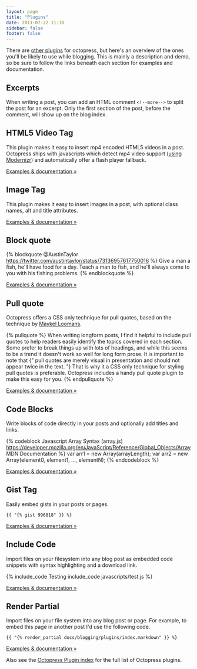 ```yaml
---
layout: page
title: "Plugins"
date: 2011-07-22 11:18
sidebar: false
footer: false
---
```


There are [other plugins](/docs/plugins) for octopress, but here's an overview of the ones you'll be likely to use while blogging.
This is mainly a description and demo, so be sure to follow the links beneath each section for examples and documentation.

## Excerpts
When writing a post, you can add an HTML comment `<!--more-->` to split the post for an excerpt. Only the first section of the post, before the comment,
will show up on the blog index.

## HTML5 Video Tag
This plugin makes it easy to insert mp4 encoded HTML5 videos in a post. Octopress ships with javascripts which
detect mp4 video support ([using Modernizr](http://modernizr.com)) and automatically offer a flash player fallback.

[Examples & documentation &raquo;](/docs/plugins/video-tag/)

## Image Tag
This plugin makes it easy to insert images in a post, with optional class names, alt and title attributes.

[Examples & documentation &raquo;](/docs/plugins/image-tag/)

## Block quote

{% blockquote @AustinTaylor https://twitter.com/austintaylor/status/73136957617750016 %}
Give a man a fish, he'll have food for a day. Teach a man to fish, and he'll always come to you with his fishing problems.
{% endblockquote %}

[Examples & documentation &raquo;](/docs/plugins/blockquote/)

## Pull quote
Octopress offers a CSS only technique for pull quotes, based on the technique by [Maykel Loomans](http://miekd.com/articles/pull-quotes-with-html5-and-css/).

{% pullquote %}
When writing longform posts, I find it helpful to include pull quotes to help readers easily identify the topics covered in each section. Some prefer to break things up with lots of headings, and while this seems to be a trend it doesn't work so well for long form prose.
It is important to note that {" pull quotes are merely visual in presentation and should not appear twice in the text. "} That is why it a CSS only technique for styling pull quotes is preferable. Octopress includes a handy pull quote plugin to make this easy for you.
{% endpullquote %}

[Examples & documentation &raquo;](/docs/plugins/pullquote/)

## Code Blocks
Write blocks of code directly in your posts and optionally add titles and links.

{% codeblock Javascript Array Syntax (array.js) https://developer.mozilla.org/en/JavaScript/Reference/Global_Objects/Array MDN Documentation %}
var arr1 = new Array(arrayLength);
var arr2 = new Array(element0, element1, ..., elementN);
{% endcodeblock %}

[Examples & documentation &raquo;](/docs/plugins/codeblock/)

## Gist Tag
Easily embed gists in your posts or pages.

    {{ "{% gist 996818" }} %}

[Examples & documentation &raquo;](/docs/plugins/gist-tag/)

## Include Code
Import files on your filesystem into any blog post as embedded code snippets with syntax highlighting and a download link.

{% include_code Testing include_code javascripts/test.js %}

[Examples & documentation &raquo;](/docs/plugins/include-code/)

## Render Partial
Import files on your file system into any blog post or page. For example, to embed this page in another post I'd use the following code.

    {{ "{% render_partial docs/blogging/plugins/index.markdown" }} %}

[Examples & documentation &raquo;](/docs/plugins/render-partial/)

Also see the [Octopress Plugin index](/docs/plugins) for the full list of Octopress plugins.
